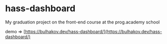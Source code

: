 # hass-dashboard

My graduation project on the front-end course at the prog.academy school

demo => [https://bulhakov.dev/hass-dashboard/](https://bulhakov.dev/hass-dashboard/)
